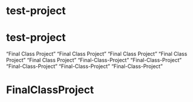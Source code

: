 # test-project
# test-project
“Final Class Project”
“Final Class Project”
“Final Class Project”
“Final Class Project”
“Final Class Project”
“Final-Class-Project”
“Final-Class-Project”
“Final-Class-Project”
“Final-Class-Project”
“Final-Class-Project”
# FinalClassProject
